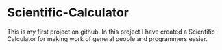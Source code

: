 # Scientific-Calculator
This is my first project on github. In this project I have created a Scientific Calculator for making work of general people and programmers easier.
